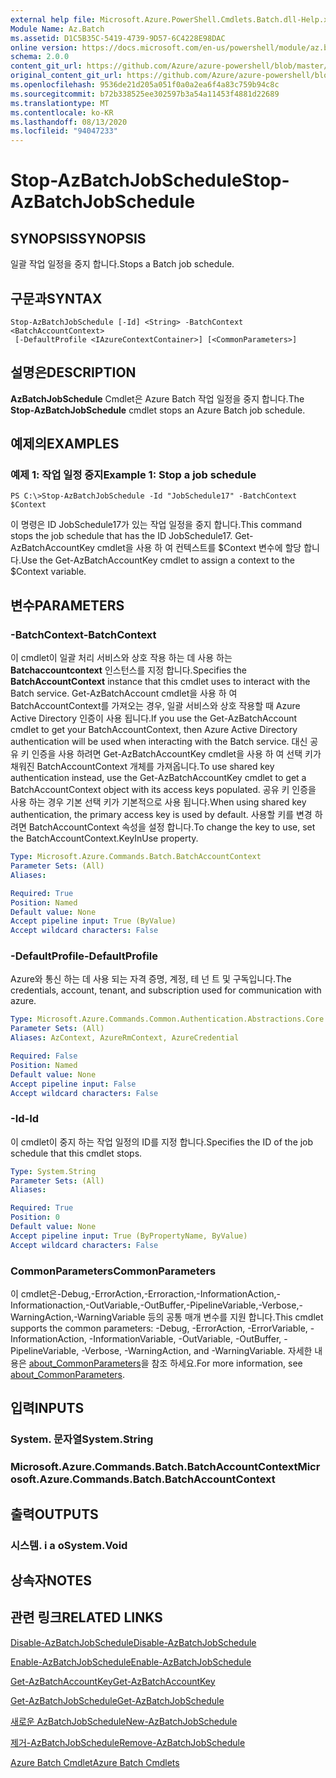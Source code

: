```yaml
---
external help file: Microsoft.Azure.PowerShell.Cmdlets.Batch.dll-Help.xml
Module Name: Az.Batch
ms.assetid: D1C5B35C-5419-4739-9D57-6C4228E98DAC
online version: https://docs.microsoft.com/en-us/powershell/module/az.batch/stop-azbatchjobschedule
schema: 2.0.0
content_git_url: https://github.com/Azure/azure-powershell/blob/master/src/Batch/Batch/help/Stop-AzBatchJobSchedule.md
original_content_git_url: https://github.com/Azure/azure-powershell/blob/master/src/Batch/Batch/help/Stop-AzBatchJobSchedule.md
ms.openlocfilehash: 9536de21d205a051f0a0a2ea6f4a83c759b94c8c
ms.sourcegitcommit: b72b338525ee302597b3a54a11453f4881d22689
ms.translationtype: MT
ms.contentlocale: ko-KR
ms.lasthandoff: 08/13/2020
ms.locfileid: "94047233"
---
```

# <span data-ttu-id="4a7cb-101">Stop-AzBatchJobSchedule</span><span class="sxs-lookup"><span data-stu-id="4a7cb-101">Stop-AzBatchJobSchedule</span></span>

## <span data-ttu-id="4a7cb-102">SYNOPSIS</span><span class="sxs-lookup"><span data-stu-id="4a7cb-102">SYNOPSIS</span></span>
<span data-ttu-id="4a7cb-103">일괄 작업 일정을 중지 합니다.</span><span class="sxs-lookup"><span data-stu-id="4a7cb-103">Stops a Batch job schedule.</span></span>

## <span data-ttu-id="4a7cb-104">구문과</span><span class="sxs-lookup"><span data-stu-id="4a7cb-104">SYNTAX</span></span>

```
Stop-AzBatchJobSchedule [-Id] <String> -BatchContext <BatchAccountContext>
 [-DefaultProfile <IAzureContextContainer>] [<CommonParameters>]
```

## <span data-ttu-id="4a7cb-105">설명은</span><span class="sxs-lookup"><span data-stu-id="4a7cb-105">DESCRIPTION</span></span>
<span data-ttu-id="4a7cb-106">**AzBatchJobSchedule** Cmdlet은 Azure Batch 작업 일정을 중지 합니다.</span><span class="sxs-lookup"><span data-stu-id="4a7cb-106">The **Stop-AzBatchJobSchedule** cmdlet stops an Azure Batch job schedule.</span></span>

## <span data-ttu-id="4a7cb-107">예제의</span><span class="sxs-lookup"><span data-stu-id="4a7cb-107">EXAMPLES</span></span>

### <span data-ttu-id="4a7cb-108">예제 1: 작업 일정 중지</span><span class="sxs-lookup"><span data-stu-id="4a7cb-108">Example 1: Stop a job schedule</span></span>
```
PS C:\>Stop-AzBatchJobSchedule -Id "JobSchedule17" -BatchContext $Context
```

<span data-ttu-id="4a7cb-109">이 명령은 ID JobSchedule17가 있는 작업 일정을 중지 합니다.</span><span class="sxs-lookup"><span data-stu-id="4a7cb-109">This command stops the job schedule that has the ID JobSchedule17.</span></span>
<span data-ttu-id="4a7cb-110">Get-AzBatchAccountKey cmdlet을 사용 하 여 컨텍스트를 $Context 변수에 할당 합니다.</span><span class="sxs-lookup"><span data-stu-id="4a7cb-110">Use the Get-AzBatchAccountKey cmdlet to assign a context to the $Context variable.</span></span>

## <span data-ttu-id="4a7cb-111">변수</span><span class="sxs-lookup"><span data-stu-id="4a7cb-111">PARAMETERS</span></span>

### <span data-ttu-id="4a7cb-112">-BatchContext</span><span class="sxs-lookup"><span data-stu-id="4a7cb-112">-BatchContext</span></span>
<span data-ttu-id="4a7cb-113">이 cmdlet이 일괄 처리 서비스와 상호 작용 하는 데 사용 하는 **Batchaccountcontext** 인스턴스를 지정 합니다.</span><span class="sxs-lookup"><span data-stu-id="4a7cb-113">Specifies the **BatchAccountContext** instance that this cmdlet uses to interact with the Batch service.</span></span>
<span data-ttu-id="4a7cb-114">Get-AzBatchAccount cmdlet을 사용 하 여 BatchAccountContext를 가져오는 경우, 일괄 서비스와 상호 작용할 때 Azure Active Directory 인증이 사용 됩니다.</span><span class="sxs-lookup"><span data-stu-id="4a7cb-114">If you use the Get-AzBatchAccount cmdlet to get your BatchAccountContext, then Azure Active Directory authentication will be used when interacting with the Batch service.</span></span> <span data-ttu-id="4a7cb-115">대신 공유 키 인증을 사용 하려면 Get-AzBatchAccountKey cmdlet을 사용 하 여 선택 키가 채워진 BatchAccountContext 개체를 가져옵니다.</span><span class="sxs-lookup"><span data-stu-id="4a7cb-115">To use shared key authentication instead, use the Get-AzBatchAccountKey cmdlet to get a BatchAccountContext object with its access keys populated.</span></span> <span data-ttu-id="4a7cb-116">공유 키 인증을 사용 하는 경우 기본 선택 키가 기본적으로 사용 됩니다.</span><span class="sxs-lookup"><span data-stu-id="4a7cb-116">When using shared key authentication, the primary access key is used by default.</span></span> <span data-ttu-id="4a7cb-117">사용할 키를 변경 하려면 BatchAccountContext 속성을 설정 합니다.</span><span class="sxs-lookup"><span data-stu-id="4a7cb-117">To change the key to use, set the BatchAccountContext.KeyInUse property.</span></span>

```yaml
Type: Microsoft.Azure.Commands.Batch.BatchAccountContext
Parameter Sets: (All)
Aliases:

Required: True
Position: Named
Default value: None
Accept pipeline input: True (ByValue)
Accept wildcard characters: False
```

### <span data-ttu-id="4a7cb-118">-DefaultProfile</span><span class="sxs-lookup"><span data-stu-id="4a7cb-118">-DefaultProfile</span></span>
<span data-ttu-id="4a7cb-119">Azure와 통신 하는 데 사용 되는 자격 증명, 계정, 테 넌 트 및 구독입니다.</span><span class="sxs-lookup"><span data-stu-id="4a7cb-119">The credentials, account, tenant, and subscription used for communication with azure.</span></span>

```yaml
Type: Microsoft.Azure.Commands.Common.Authentication.Abstractions.Core.IAzureContextContainer
Parameter Sets: (All)
Aliases: AzContext, AzureRmContext, AzureCredential

Required: False
Position: Named
Default value: None
Accept pipeline input: False
Accept wildcard characters: False
```

### <span data-ttu-id="4a7cb-120">-Id</span><span class="sxs-lookup"><span data-stu-id="4a7cb-120">-Id</span></span>
<span data-ttu-id="4a7cb-121">이 cmdlet이 중지 하는 작업 일정의 ID를 지정 합니다.</span><span class="sxs-lookup"><span data-stu-id="4a7cb-121">Specifies the ID of the job schedule that this cmdlet stops.</span></span>

```yaml
Type: System.String
Parameter Sets: (All)
Aliases:

Required: True
Position: 0
Default value: None
Accept pipeline input: True (ByPropertyName, ByValue)
Accept wildcard characters: False
```

### <span data-ttu-id="4a7cb-122">CommonParameters</span><span class="sxs-lookup"><span data-stu-id="4a7cb-122">CommonParameters</span></span>
<span data-ttu-id="4a7cb-123">이 cmdlet은-Debug,-ErrorAction,-Erroraction,-InformationAction,-Informationaction,-OutVariable,-OutBuffer,-PipelineVariable,-Verbose,-WarningAction,-WarningVariable 등의 공통 매개 변수를 지원 합니다.</span><span class="sxs-lookup"><span data-stu-id="4a7cb-123">This cmdlet supports the common parameters: -Debug, -ErrorAction, -ErrorVariable, -InformationAction, -InformationVariable, -OutVariable, -OutBuffer, -PipelineVariable, -Verbose, -WarningAction, and -WarningVariable.</span></span> <span data-ttu-id="4a7cb-124">자세한 내용은 [about_CommonParameters](http://go.microsoft.com/fwlink/?LinkID=113216)을 참조 하세요.</span><span class="sxs-lookup"><span data-stu-id="4a7cb-124">For more information, see [about_CommonParameters](http://go.microsoft.com/fwlink/?LinkID=113216).</span></span>

## <span data-ttu-id="4a7cb-125">입력</span><span class="sxs-lookup"><span data-stu-id="4a7cb-125">INPUTS</span></span>

### <span data-ttu-id="4a7cb-126">System. 문자열</span><span class="sxs-lookup"><span data-stu-id="4a7cb-126">System.String</span></span>

### <span data-ttu-id="4a7cb-127">Microsoft.Azure.Commands.Batch.BatchAccountContext</span><span class="sxs-lookup"><span data-stu-id="4a7cb-127">Microsoft.Azure.Commands.Batch.BatchAccountContext</span></span>

## <span data-ttu-id="4a7cb-128">출력</span><span class="sxs-lookup"><span data-stu-id="4a7cb-128">OUTPUTS</span></span>

### <span data-ttu-id="4a7cb-129">시스템. i a o</span><span class="sxs-lookup"><span data-stu-id="4a7cb-129">System.Void</span></span>

## <span data-ttu-id="4a7cb-130">상속자</span><span class="sxs-lookup"><span data-stu-id="4a7cb-130">NOTES</span></span>

## <span data-ttu-id="4a7cb-131">관련 링크</span><span class="sxs-lookup"><span data-stu-id="4a7cb-131">RELATED LINKS</span></span>

[<span data-ttu-id="4a7cb-132">Disable-AzBatchJobSchedule</span><span class="sxs-lookup"><span data-stu-id="4a7cb-132">Disable-AzBatchJobSchedule</span></span>](./Disable-AzBatchJobSchedule.md)

[<span data-ttu-id="4a7cb-133">Enable-AzBatchJobSchedule</span><span class="sxs-lookup"><span data-stu-id="4a7cb-133">Enable-AzBatchJobSchedule</span></span>](./Enable-AzBatchJobSchedule.md)

[<span data-ttu-id="4a7cb-134">Get-AzBatchAccountKey</span><span class="sxs-lookup"><span data-stu-id="4a7cb-134">Get-AzBatchAccountKey</span></span>](./Get-AzBatchAccountKey.md)

[<span data-ttu-id="4a7cb-135">Get-AzBatchJobSchedule</span><span class="sxs-lookup"><span data-stu-id="4a7cb-135">Get-AzBatchJobSchedule</span></span>](./Get-AzBatchJobSchedule.md)

[<span data-ttu-id="4a7cb-136">새로운 AzBatchJobSchedule</span><span class="sxs-lookup"><span data-stu-id="4a7cb-136">New-AzBatchJobSchedule</span></span>](./New-AzBatchJobSchedule.md)

[<span data-ttu-id="4a7cb-137">제거-AzBatchJobSchedule</span><span class="sxs-lookup"><span data-stu-id="4a7cb-137">Remove-AzBatchJobSchedule</span></span>](./Remove-AzBatchJobSchedule.md)

[<span data-ttu-id="4a7cb-138">Azure Batch Cmdlet</span><span class="sxs-lookup"><span data-stu-id="4a7cb-138">Azure Batch Cmdlets</span></span>](/powershell/module/az.batch)


